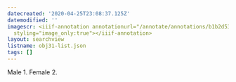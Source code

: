 ```yaml
---
datecreated: '2020-04-25T23:08:37.125Z'
datemodified: ''
imagescr: <iiif-annotation annotationurl="/annotate/annotations/b1b2d536-8749-11ea-bd4e-5254008afee6.json"
  styling="image_only:true"></iiif-annotation>
layout: searchview
listname: obj31-list.json
tags: []
---
```

Male 1. Female 2.